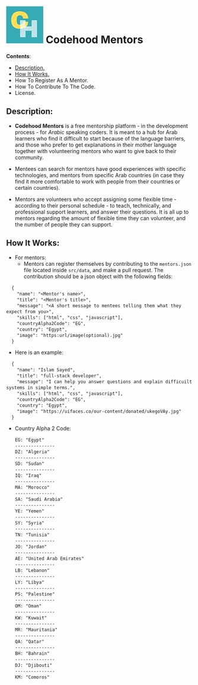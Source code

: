 # ![Codehood logo](./assets/logo-sm.png) Codehood Mentors

**Contents**:

- [Description.](#Description)
- [How It Works.](#How-It-Works)
- How To Register As A Mentor.
- How To Contribute To The Code.
- License.

## Description:

- **Codehood Mentors** is a free mentorship platform - in the development process - for *Arabic* speaking coders. It is meant to a hub for Arab learners who find it difficult to start because of the language barriers, and those who prefer to get explanations in their mother language together with volunteering mentors who want to give back to their community.

- Mentees can search for mentors have good experiences with specific technologies, and mentors from specific Arab countries (in case they find it more comfortable to work with people from their countries or certain countries).

- Mentors are volunteers who accept assigning some flexible time - according to their personal schedule - to teach, technically, and professional support learners, and answer their questions. It is all up to mentors regarding the amount of flexible time they can volunteer, and the number of people they can support.

## How It Works:

- For mentors:
  - Mentors can register themselves by contributing to the `mentors.json` file located inside `src/data`, and make a pull request. The contribution should be a json object with the following fields:
```
  {
    "name": "<Mentor's name>",
    "title": "<Mentor's title>",
    "message": "<A short message to mentees telling them what they expect from you>",
    "skills": ["html", "css", "javascript"],
    "countryAlpha2Code": "EG",
    "country": "Egypt",
    "image": "https:url/image(optional).jpg"
  }
```

  - Here is an example:
```
  {
    "name": "Islam Sayed",
    "title": "full-stack developer",
    "message": "I can help you answer questions and explain difficuilt systems in simple terms.",
    "skills": ["html", "css", "javascript"],
    "countryAlpha2Code": "EG",
    "country": "Egypt",
    "image": "https://uifaces.co/our-content/donated/ukegoVAy.jpg"
  }
```

  - Country Alpha 2 Code: 

        EG: "Egypt"
        ---------------
        DZ: "Algeria"
        ---------------
        SD: "Sudan"
        ---------------
        IQ: "Iraq"
        ---------------
        MA: "Morocco"
        ---------------
        SA: "Saudi Arabia"
        ---------------
        YE: "Yemen"
        ---------------
        SY: "Syria"
        ---------------
        TN: "Tunisia"
        ---------------
        JO: "Jordan"
        ---------------
        AE: "United Arab Emirates"
        ---------------
        LB: "Lebanon"
        ---------------
        LY: "Libya"
        ---------------
        PS: "Palestine"
        ---------------
        OM: "Oman"
        ---------------
        KW: "Kuwait"
        ---------------
        MR: "Mauritania"
        ---------------
        QA: "Qatar"
        ---------------
        BH: "Bahrain"
        ---------------
        DJ: "Djibouti"
        ---------------
        KM: "Comoros"
